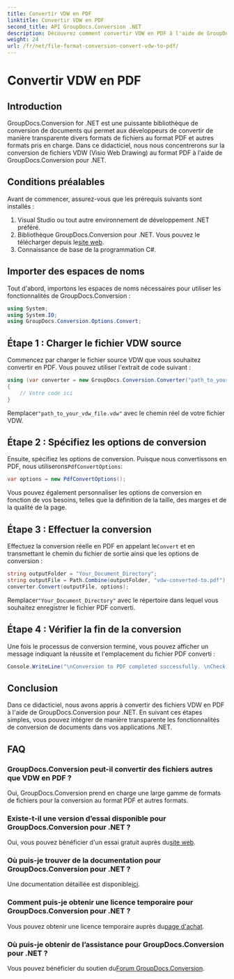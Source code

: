 ```yaml
---
title: Convertir VDW en PDF
linktitle: Convertir VDW en PDF
second_title: API GroupDocs.Conversion .NET
description: Découvrez comment convertir VDW en PDF à l'aide de GroupDocs.Conversion pour .NET. Suivez notre tutoriel étape par étape pour une intégration transparente.
weight: 24
url: /fr/net/file-format-conversion-convert-vdw-to-pdf/
---
```


# Convertir VDW en PDF

## Introduction
GroupDocs.Conversion for .NET est une puissante bibliothèque de conversion de documents qui permet aux développeurs de convertir de manière transparente divers formats de fichiers au format PDF et autres formats pris en charge. Dans ce didacticiel, nous nous concentrerons sur la conversion de fichiers VDW (Visio Web Drawing) au format PDF à l'aide de GroupDocs.Conversion pour .NET.
## Conditions préalables
Avant de commencer, assurez-vous que les prérequis suivants sont installés :
1. Visual Studio ou tout autre environnement de développement .NET préféré.
2.  Bibliothèque GroupDocs.Conversion pour .NET. Vous pouvez le télécharger depuis le[site web](https://releases.groupdocs.com/conversion/net/).
3. Connaissance de base de la programmation C#.

## Importer des espaces de noms
Tout d'abord, importons les espaces de noms nécessaires pour utiliser les fonctionnalités de GroupDocs.Conversion :
```csharp
using System;
using System.IO;
using GroupDocs.Conversion.Options.Convert;
```
## Étape 1 : Charger le fichier VDW source
Commencez par charger le fichier source VDW que vous souhaitez convertir en PDF. Vous pouvez utiliser l'extrait de code suivant :
```csharp
using (var converter = new GroupDocs.Conversion.Converter("path_to_your_vdw_file.vdw"))
{
    // Votre code ici
}
```
 Remplacer`"path_to_your_vdw_file.vdw"` avec le chemin réel de votre fichier VDW.
## Étape 2 : Spécifiez les options de conversion
 Ensuite, spécifiez les options de conversion. Puisque nous convertissons en PDF, nous utiliserons`PdfConvertOptions`:
```csharp
var options = new PdfConvertOptions();
```
Vous pouvez également personnaliser les options de conversion en fonction de vos besoins, telles que la définition de la taille, des marges et de la qualité de la page.
## Étape 3 : Effectuer la conversion
 Effectuez la conversion réelle en PDF en appelant le`Convert` et en transmettant le chemin du fichier de sortie ainsi que les options de conversion :
```csharp
string outputFolder = "Your_Document_Directory";
string outputFile = Path.Combine(outputFolder, "vdw-converted-to.pdf");
converter.Convert(outputFile, options);
```
 Remplacer`"Your_Document_Directory"` avec le répertoire dans lequel vous souhaitez enregistrer le fichier PDF converti.
## Étape 4 : Vérifier la fin de la conversion
Une fois le processus de conversion terminé, vous pouvez afficher un message indiquant la réussite et l'emplacement du fichier PDF converti :
```csharp
Console.WriteLine("\nConversion to PDF completed successfully. \nCheck output in {0}", outputFolder);
```

## Conclusion
Dans ce didacticiel, nous avons appris à convertir des fichiers VDW en PDF à l'aide de GroupDocs.Conversion pour .NET. En suivant ces étapes simples, vous pouvez intégrer de manière transparente les fonctionnalités de conversion de documents dans vos applications .NET.
## FAQ
### GroupDocs.Conversion peut-il convertir des fichiers autres que VDW en PDF ?
Oui, GroupDocs.Conversion prend en charge une large gamme de formats de fichiers pour la conversion au format PDF et autres formats.
### Existe-t-il une version d’essai disponible pour GroupDocs.Conversion pour .NET ?
Oui, vous pouvez bénéficier d'un essai gratuit auprès du[site web](https://releases.groupdocs.com/).
### Où puis-je trouver de la documentation pour GroupDocs.Conversion pour .NET ?
 Une documentation détaillée est disponible[ici](https://tutorials.groupdocs.com/conversion/net/).
### Comment puis-je obtenir une licence temporaire pour GroupDocs.Conversion pour .NET ?
 Vous pouvez obtenir une licence temporaire auprès du[page d'achat](https://purchase.groupdocs.com/temporary-license/).
### Où puis-je obtenir de l’assistance pour GroupDocs.Conversion pour .NET ?
 Vous pouvez bénéficier du soutien du[Forum GroupDocs.Conversion](https://forum.groupdocs.com/c/conversion/11).